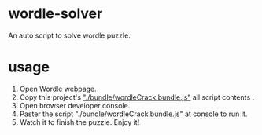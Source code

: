 # wordle-solver
An auto script to solve wordle puzzle.

# usage

1) Open Wordle webpage.
2) Copy this project's <a href="https://raw.githubusercontent.com/airicyu/wordle-solver/main/bundle/wordleCrack.bundle.js" target="_blank">"./bundle/wordleCrack.bundle.js"</a> all script contents .
4) Open browser developer console.
5) Paster the script "./bundle/wordleCrack.bundle.js" at console to run it.
6) Watch it to finish the puzzle. Enjoy it!